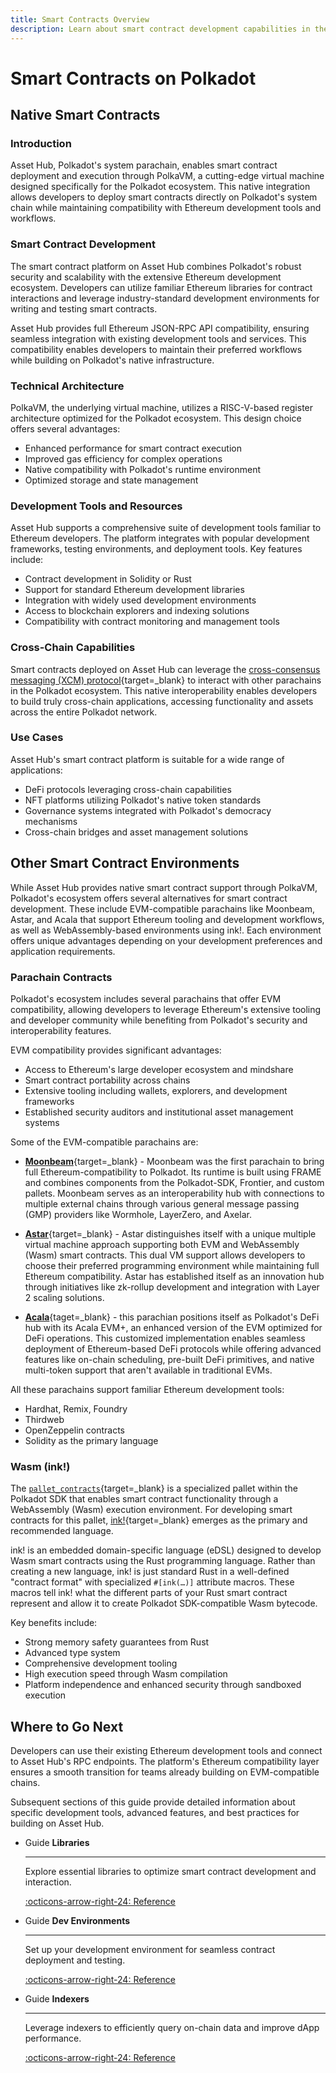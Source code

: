 ```yaml
---
title: Smart Contracts Overview
description: Learn about smart contract development capabilities in the Polkadot ecosystem, either by leveraging the Asset Hub parachain or other alternatives.
---
```


# Smart Contracts on Polkadot

## Native Smart Contracts

### Introduction

Asset Hub, Polkadot's system parachain, enables smart contract deployment and execution through PolkaVM, a cutting-edge virtual machine designed specifically for the Polkadot ecosystem. This native integration allows developers to deploy smart contracts directly on Polkadot's system chain while maintaining compatibility with Ethereum development tools and workflows.

### Smart Contract Development

The smart contract platform on Asset Hub combines Polkadot's robust security and scalability with the extensive Ethereum development ecosystem. Developers can utilize familiar Ethereum libraries for contract interactions and leverage industry-standard development environments for writing and testing smart contracts.

Asset Hub provides full Ethereum JSON-RPC API compatibility, ensuring seamless integration with existing development tools and services. This compatibility enables developers to maintain their preferred workflows while building on Polkadot's native infrastructure.

### Technical Architecture

PolkaVM, the underlying virtual machine, utilizes a RISC-V-based register architecture optimized for the Polkadot ecosystem. This design choice offers several advantages:

- Enhanced performance for smart contract execution
- Improved gas efficiency for complex operations
- Native compatibility with Polkadot's runtime environment
- Optimized storage and state management

### Development Tools and Resources

Asset Hub supports a comprehensive suite of development tools familiar to Ethereum developers. The platform integrates with popular development frameworks, testing environments, and deployment tools. Key features include:

- Contract development in Solidity or Rust
- Support for standard Ethereum development libraries
- Integration with widely used development environments
- Access to blockchain explorers and indexing solutions
- Compatibility with contract monitoring and management tools

### Cross-Chain Capabilities

Smart contracts deployed on Asset Hub can leverage the [cross-consensus messaging (XCM) protocol](/develop/interoperability/intro-to-xcm/){target=\_blank} to interact with other parachains in the Polkadot ecosystem. This native interoperability enables developers to build truly cross-chain applications, accessing functionality and assets across the entire Polkadot network.

### Use Cases

Asset Hub's smart contract platform is suitable for a wide range of applications:

- DeFi protocols leveraging cross-chain capabilities
- NFT platforms utilizing Polkadot's native token standards
- Governance systems integrated with Polkadot's democracy mechanisms
- Cross-chain bridges and asset management solutions

## Other Smart Contract Environments

While Asset Hub provides native smart contract support through PolkaVM, Polkadot's ecosystem offers several alternatives for smart contract development. These include EVM-compatible parachains like Moonbeam, Astar, and Acala that support Ethereum tooling and development workflows, as well as WebAssembly-based environments using ink!. Each environment offers unique advantages depending on your development preferences and application requirements.

### Parachain Contracts

Polkadot's ecosystem includes several parachains that offer EVM compatibility, allowing developers to leverage Ethereum's extensive tooling and developer community while benefiting from Polkadot's security and interoperability features.

EVM compatibility provides significant advantages:

- Access to Ethereum's large developer ecosystem and mindshare
- Smart contract portability across chains
- Extensive tooling including wallets, explorers, and development frameworks
- Established security auditors and institutional asset management systems

Some of the EVM-compatible parachains are:

- [**Moonbeam**](https://moonbeam.network/){target=\_blank} - Moonbeam was the first parachain to bring full Ethereum-compatibility to Polkadot. Its runtime is built using FRAME and combines components from the Polkadot-SDK, Frontier, and custom pallets. Moonbeam serves as an interoperability hub with connections to multiple external chains through various general message passing (GMP) providers like Wormhole, LayerZero, and Axelar.

- [**Astar**](https://astar.network/){target=\_blank} - Astar distinguishes itself with a unique multiple virtual machine approach supporting both EVM and WebAssembly (Wasm) smart contracts. This dual VM support allows developers to choose their preferred programming environment while maintaining full Ethereum compatibility. Astar has established itself as an innovation hub through initiatives like zk-rollup development and integration with Layer 2 scaling solutions.

- [**Acala**](https://acala.network/){taget=\_blank} - this parachian positions itself as Polkadot's DeFi hub with its Acala EVM+, an enhanced version of the EVM optimized for DeFi operations. This customized implementation enables seamless deployment of Ethereum-based DeFi protocols while offering advanced features like on-chain scheduling, pre-built DeFi primitives, and native multi-token support that aren't available in traditional EVMs.

All these parachains support familiar Ethereum development tools:

- Hardhat, Remix, Foundry
- Thirdweb
- OpenZeppelin contracts
- Solidity as the primary language

### Wasm (ink!)

The [`pallet_contracts`](https://docs.rs/pallet-contracts/latest/pallet_contracts/index.html#contracts-pallet){target=\_blank} is a specialized pallet within the Polkadot SDK that enables smart contract functionality through a WebAssembly (Wasm) execution environment. For developing smart contracts for this pallet, [ink!](https://use.ink/){target=\_blank} emerges as the primary and recommended language.

ink! is an embedded domain-specific language (eDSL) designed to develop Wasm smart contracts using the Rust programming language. Rather than creating a new language, ink! is just standard Rust in a well-defined "contract format" with specialized `#[ink(…)]` attribute macros. These macros tell ink! what the different parts of your Rust smart contract represent and allow it to create Polkadot SDK-compatible Wasm bytecode.

Key benefits include:

- Strong memory safety guarantees from Rust
- Advanced type system
- Comprehensive development tooling
- High execution speed through Wasm compilation
- Platform independence and enhanced security through sandboxed execution

## Where to Go Next

Developers can use their existing Ethereum development tools and connect to Asset Hub's RPC endpoints. The platform's Ethereum compatibility layer ensures a smooth transition for teams already building on EVM-compatible chains.

Subsequent sections of this guide provide detailed information about specific development tools, advanced features, and best practices for building on Asset Hub.

<div class="grid cards" markdown>

-   <span class="badge guide">Guide</span> __Libraries__

    ---

    Explore essential libraries to optimize smart contract development and interaction.

    [:octicons-arrow-right-24: Reference](/develop/smart-contracts/evm-toolkit/libraries/)

-   <span class="badge guide">Guide</span> __Dev Environments__

    ---

    Set up your development environment for seamless contract deployment and testing.

    [:octicons-arrow-right-24: Reference](/develop/smart-contracts/evm-toolkit/dev-environments/)

-   <span class="badge guide">Guide</span> __Indexers__

    ---

    Leverage indexers to efficiently query on-chain data and improve dApp performance.

    [:octicons-arrow-right-24: Reference](/develop/smart-contracts/evm-toolkit/indexers/)

</div>